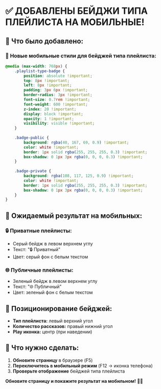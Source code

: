 # ✅ ДОБАВЛЕНЫ БЕЙДЖИ ТИПА ПЛЕЙЛИСТА НА МОБИЛЬНЫЕ!

## 🎯 Что было добавлено:

### 📱 **Новые мобильные стили для бейджей типа плейлиста:**

```css
@media (max-width: 768px) {
    .playlist-type-badge {
        position: absolute !important;
        top: 8px !important;
        left: 8px !important;
        padding: 3px 6px !important;
        border-radius: 3px !important;
        font-size: 0.7rem !important;
        font-weight: 600 !important;
        z-index: 20 !important;
        display: block !important;
        opacity: 1 !important;
        visibility: visible !important;
    }
    
    .badge-public {
        background: rgba(40, 167, 69, 0.9) !important;
        color: white !important;
        border: 1px solid rgba(255, 255, 255, 0.3) !important;
        box-shadow: 0 1px 3px rgba(0, 0, 0, 0.3) !important;
    }
    
    .badge-private {
        background: rgba(108, 117, 125, 0.9) !important;
        color: white !important;
        border: 1px solid rgba(255, 255, 255, 0.3) !important;
        box-shadow: 0 1px 3px rgba(0, 0, 0, 0.3) !important;
    }
}
```

## 📱 **Ожидаемый результат на мобильных:**

### 🔒 **Приватные плейлисты:**
- Серый бейдж в левом верхнем углу
- Текст: "🔒 Приватный"
- Цвет: серый фон с белым текстом

### 🌐 **Публичные плейлисты:**
- Зеленый бейдж в левом верхнем углу  
- Текст: "🌐 Публичный"
- Цвет: зеленый фон с белым текстом

## 🎨 **Позиционирование бейджей:**
- **Тип плейлиста:** левый верхний угол
- **Количество рассказов:** правый нижний угол
- **Play иконка:** центр (при наведении)

## 🔄 **Что нужно сделать:**
1. **Обновите страницу** в браузере (F5)
2. **Переключитесь в мобильный режим** (F12 → иконка телефона)
3. **Проверьте отображение** бейджей типа плейлиста

**Обновите страницу и покажите результат на мобильном!** 📱✨
